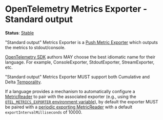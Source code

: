 # OpenTelemetry Metrics Exporter - Standard output

**Status**: [Stable](../../document-status.md)

"Standard output" Metrics Exporter is a [Push Metric
Exporter](../sdk.md#push-metric-exporter) which outputs the metrics to
stdout/console.

[OpenTelemetry SDK](../../overview.md#sdk) authors MAY choose the best idiomatic
name for their language. For example, ConsoleExporter, StdoutExporter,
StreamExporter, etc.

"Standard output" Metrics Exporter MUST support both Cumulative and Delta
[Temporality](../datamodel.md#temporality).

If a language provides a mechanism to automatically configure a
[MetricReader](../sdk.md#metricreader) to pair with the associated
exporter (e.g., using the [`OTEL_METRICS_EXPORTER` environment
variable](../../sdk-environment-variables.md#exporter-selection)), by
default the exporter MUST be paired with a [periodic exporting
MetricReader](../sdk.md#periodic-exporting-metricreader)
with a default `exportIntervalMilliseconds` of 10000.
